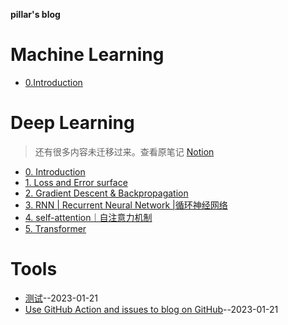 **pillar's blog**
# Machine Learning
- [0.Introduction](https://github.com/pillarliang/blog/issues/3)

# Deep Learning
> 还有很多内容未迁移过来。查看原笔记 [Notion](https://pillarl.notion.site/Deep-Learning-6ca40e69e58f48d39b17ae84bbf69564) 
- [0. Introduction](https://github.com/pillarliang/blog/issues/7)
- [1. Loss and Error surface](https://github.com/pillarliang/blog/issues/8)
- [2. Gradient Descent & Backpropagation](https://github.com/pillarliang/blog/issues/9)
- [3. RNN | Recurrent Neural Network |循环神经网络](https://github.com/pillarliang/blog/issues/10)
- [4. self-attention｜自注意力机制](https://github.com/pillarliang/blog/issues/11)
- [5. Transformer](https://github.com/pillarliang/blog/issues/12)

# Tools
- [测试](https://github.com/pillarliang/blog/issues/2)--2023-01-21
- [Use GitHub Action and  issues to blog on GitHub](https://github.com/pillarliang/blog/issues/1)--2023-01-21
